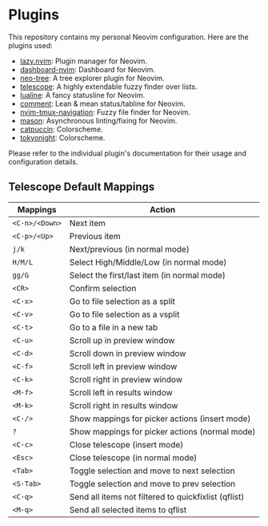 # Plugins

This repository contains my personal Neovim configuration. Here are the plugins used:

- [lazy.nvim](https://github.com/folke/lazy.nvim): Plugin manager for Neovim.
- [dashboard-nvim](https://github.com/nvimdev/dashboard-nvim): Dashboard for Neovim.
- [neo-tree](https://github.com/nvim-neo-tree/neo-tree.nvim): A tree explorer plugin for Neovim.
- [telescope](https://github.com/nvim-telescope/telescope.nvim): A highly extendable fuzzy finder over lists.
- [lualine](https://github.com/nvim-lualine/lualine.nvim): A fancy statusline for Neovim.
- [comment](https://github.com/numToStr/Comment.nvim): Lean & mean status/tabline for Neovim.
- [nvim-tmux-navigation](https://github.com/alexghergh/nvim-tmux-navigation): Fuzzy file finder for Neovim.
- [mason](https://github.com/williamboman/mason.nvim): Asynchronous linting/fixing for Neovim.
- [catpuccin](https://github.com/catppuccin/nvim): Colorscheme.
- [tokyonight](https://github.com/folke/tokyonight.nvim): Colorscheme.

Please refer to the individual plugin's documentation for their usage and configuration details.

## Telescope Default Mappings

| Mappings       | Action                                               |
|----------------|------------------------------------------------------|
| `<C-n>/<Down>` | Next item                                            |
| `<C-p>/<Up>`   | Previous item                                        |
| `j/k`          | Next/previous (in normal mode)                       |
| `H/M/L`        | Select High/Middle/Low (in normal mode)              |
| `gg/G`         | Select the first/last item (in normal mode)          |
| `<CR>`         | Confirm selection                                    |
| `<C-x>`        | Go to file selection as a split                      |
| `<C-v>`        | Go to file selection as a vsplit                     |
| `<C-t>`        | Go to a file in a new tab                            |
| `<C-u>`        | Scroll up in preview window                          |
| `<C-d>`        | Scroll down in preview window                        |
| `<C-f>`        | Scroll left in preview window                        |
| `<C-k>`        | Scroll right in preview window                       |
| `<M-f>`        | Scroll left in results window                        |
| `<M-k>`        | Scroll right in results window                       |
| `<C-/>`        | Show mappings for picker actions (insert mode)       |
| `?`            | Show mappings for picker actions (normal mode)       |
| `<C-c>`        | Close telescope (insert mode)                        |
| `<Esc>`        | Close telescope (in normal mode)                     |
| `<Tab>`        | Toggle selection and move to next selection          |
| `<S-Tab>`      | Toggle selection and move to prev selection          |
| `<C-q>`        | Send all items not filtered to quickfixlist (qflist) |
| `<M-q>`        | Send all selected items to qflist                    |